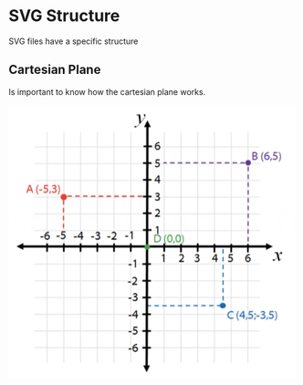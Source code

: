 # SVG Structure
SVG files have a specific structure

## Cartesian Plane
Is important to know how the cartesian plane works.

![Cartesian plane with some spots](./assets/img/cartesian-plane.png)


